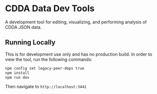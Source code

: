 # CDDA Data Dev Tools

A development tool for editing, visualizing, and performing analysis of CDDA JSON data.

## Running Locally

This is for development use only and has no production build. In order to view the tool,
run the following commands:

```bash
npm config set legacy-peer-deps true
npm install
npm run dev
```

Then navigate to `http://localhost:3441`
